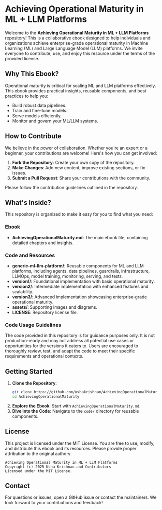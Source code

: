 # Achieving Operational Maturity in ML + LLM Platforms

Welcome to the **Achieving Operational Maturity in ML + LLM Platforms** repository! This is a collaborative ebook designed to help individuals and organizations achieve enterprise-grade operational maturity in Machine Learning (ML) and Large Language Model (LLM) platforms. We invite everyone to contribute, use, and enjoy this resource under the terms of the provided license.

## Why This Ebook?
Operational maturity is critical for scaling ML and LLM platforms effectively. This ebook provides practical insights, reusable components, and best practices to help you:
- Build robust data pipelines.
- Train and fine-tune models.
- Serve models efficiently.
- Monitor and govern your ML/LLM systems.

## How to Contribute
We believe in the power of collaboration. Whether you're an expert or a beginner, your contributions are welcome! Here's how you can get involved:
1. **Fork the Repository**: Create your own copy of the repository.
2. **Make Changes**: Add new content, improve existing sections, or fix issues.
3. **Submit a Pull Request**: Share your contributions with the community.

Please follow the contribution guidelines outlined in the repository.

## What's Inside?
This repository is organized to make it easy for you to find what you need:

### Ebook
- **AchievingOperationalMaturity.md**: The main ebook file, containing detailed chapters and insights.

### Code and Resources

- **generic-ml-llm-platform/**: Reusable components for ML and LLM platforms, including agents, data pipelines, guardrails, infrastructure, LLMOps, model training, monitoring, serving, and tests.
- **version1/**: Foundational implementation with basic operational maturity.
- **version2/**: Intermediate implementation with enhanced features and scalability.
- **version3/**: Advanced implementation showcasing enterprise-grade operational maturity.
- **assets/**: Supporting images and diagrams.
- **LICENSE**: Repository license file.

### Code Usage Guidelines

The code provided in this repository is for guidance purposes only. It is not production-ready and may not address all potential use cases or opportunities for the versions it caters to. Users are encouraged to thoroughly review, test, and adapt the code to meet their specific requirements and operational contexts.

## Getting Started
1. **Clone the Repository**:
   ```bash
   git clone https://github.com/ushakrishnan/AchievingOperationalMaturity.git
   cd AchievingOperationalMaturity
   ```
2. **Explore the Ebook**: Start with `AchievingOperationalMaturity.md`.
3. **Dive into the Code**: Navigate to the `code/` directory for reusable components.

## License
This project is licensed under the MIT License. You are free to use, modify, and distribute this ebook and its resources. Please provide proper attribution to the original authors:

```
Achieving Operational Maturity in ML + LLM Platforms
Copyright (c) 2025 Usha Krishnan and Contributors
Licensed under the MIT License.
```

## Contact
For questions or issues, open a GitHub issue or contact the maintainers. We look forward to your contributions and feedback!
